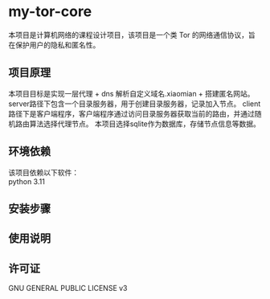 # my-tor-core

本项目是计算机网络的课程设计项目，该项目是一个类 Tor 的网络通信协议，旨在保护用户的隐私和匿名性。

## 项目原理

本项目目标是实现一层代理 + dns 解析自定义域名.xiaomian + 搭建匿名网站。
server路径下包含一个目录服务器，用于创建目录服务器，记录加入节点。
client路径下是客户端程序，客户端程序通过访问目录服务器获取当前的路由，并通过随机路由算法选择代理节点。
本项目选择sqlite作为数据库，存储节点信息等数据。

## 环境依赖

该项目依赖以下软件：  
python 3.11

## 安装步骤

## 使用说明

## 许可证

GNU GENERAL PUBLIC LICENSE v3
